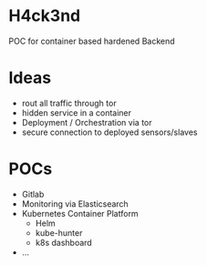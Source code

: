 # H4ck3nd
POC for container based hardened Backend

# Ideas

- rout all traffic through tor
- hidden service in a container
- Deployment / Orchestration via tor
- secure connection to deployed sensors/slaves

# POCs

- Gitlab
- Monitoring via Elasticsearch 
- Kubernetes Container Platform
  - Helm
  - kube-hunter
  - k8s dashboard
- ...
